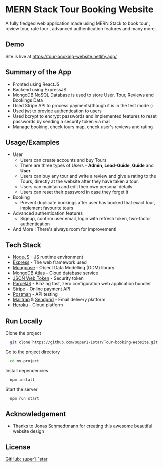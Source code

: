 
# MERN Stack Tour Booking Website

A fully fledged web application made using MERN Stack to book tour , review tour, rate tour , advanced authentication features and many more .

## Demo
Site is live at https://tour-booking-website.netlify.app/

## Summary of the App

- Fronted using ReactJS
- Backend using ExpressJS
- MongoDB NoSQL Database is used to store User, Tour, Reviews and Bookings Data
- Used Stripe API to process payments(though it is in the test mode :)
- Used jwt to provide authentication to users
- Used bcrypt to encrypt passwords and implemented features to reset passwords by sending a security token via mail
- Manage booking, check tours map, check user's reviews and rating




## Usage/Examples

* User
  - Users can create accounts and buy Tours
  - There are three types of Users - **Admin**, **Lead-Guide**, **Guide** and **User**
  - Users can buy any tour and write a review and give a rating to the Tours, directly at the website after they have taken a tour.
  - Users can maintain and edit their own personal details
  - Users can reset their password in case they forget it 
* Booking
  - Prevent duplicate bookings after user has booked that exact tour, implement favourite tours
* Advanced authentication features
  - Signup, confirm user email, login with refresh token, two-factor authentication
* And More ! There's always room for improvement!



## Tech Stack

* [NodeJS](https://nodejs.org/en/) - JS runtime environment
* [Express](http://expressjs.com/) - The web framework used
* [Mongoose](https://mongoosejs.com/) - Object Data Modelling (ODM) library
* [MongoDB Atlas](https://www.mongodb.com/cloud/atlas) - Cloud database service
* [JSON Web Token](https://jwt.io/) - Security token
* [ParcelJS](https://parceljs.org/) - Blazing fast, zero configuration web application bundler
* [Stripe](https://stripe.com/) - Online payment API
* [Postman](https://www.getpostman.com/) - API testing
* [Mailtrap](https://mailtrap.io/) & [Sendgrid](https://sendgrid.com/) - Email delivery platform
* [Heroku](https://www.heroku.com/) - Cloud platform


## Run Locally

Clone the project

```bash
  git clone https://github.com/super1-1star/Tour-booking-Website.git
```

Go to the project directory

```bash
  cd my-project
```

Install dependencies

```bash
  npm install
```

Start the server

```bash
  npm run start
```

## Acknowledgement

* Thanks to Jonas Schmedtmann for creating this awesome beautiful website design


## License

[GitHub: super1-1star](https://www.github.com/super1-1star)

